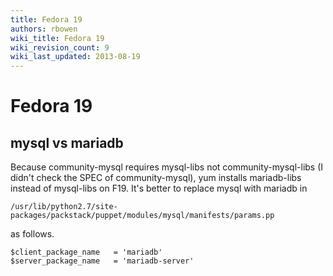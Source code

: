 ```yaml
---
title: Fedora 19
authors: rbowen
wiki_title: Fedora 19
wiki_revision_count: 9
wiki_last_updated: 2013-08-19
---
```


# Fedora 19

## mysql vs mariadb

Because community-mysql requires mysql-libs not community-mysql-libs (I didn't check the SPEC of community-mysql), yum installs mariadb-libs instead of mysql-libs on F19. It's better to replace mysql with mariadb in

    /usr/lib/python2.7/site-packages/packstack/puppet/modules/mysql/manifests/params.pp

as follows.

    $client_package_name   = 'mariadb'
    $server_package_name   = 'mariadb-server'
